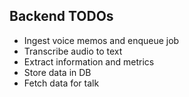 ## Backend TODOs

- Ingest voice memos and enqueue job
- Transcribe audio to text
- Extract information and metrics
- Store data in DB
- Fetch data for talk